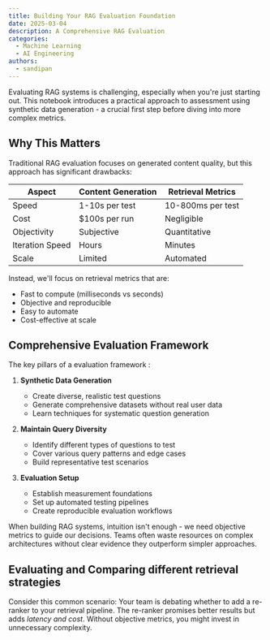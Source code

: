 ```yaml
---
title: Building Your RAG Evaluation Foundation
date: 2025-03-04
description: A Comprehensive RAG Evaluation
categories:
  - Machine Learning
  - AI Engineering
authors:
  - sandipan
---
```




Evaluating RAG systems is challenging, especially when you're just starting out. This notebook introduces a practical approach to assessment using synthetic data generation - a crucial first step before diving into more complex metrics.

## Why This Matters

Traditional RAG evaluation focuses on generated content quality, but this approach has significant drawbacks:

| Aspect | Content Generation | Retrieval Metrics |
|--------|-------------------|-------------------|
| Speed | 1-10s per test | 10-800ms per test |
| Cost | $100s per run | Negligible |
| Objectivity | Subjective | Quantitative |
| Iteration Speed | Hours | Minutes |
| Scale | Limited | Automated |

Instead, we'll focus on retrieval metrics that are:
- Fast to compute (milliseconds vs seconds)
- Objective and reproducible
- Easy to automate
- Cost-effective at scale

## Comprehensive Evaluation Framework

The key pillars of a evaluation framework :
1. **Synthetic Data Generation**
   - Create diverse, realistic test questions
   - Generate comprehensive datasets without real user data
   - Learn techniques for systematic question generation

2. **Maintain Query Diversity**
   - Identify different types of questions to test
   - Cover various query patterns and edge cases
   - Build representative test scenarios

3. **Evaluation Setup**
   - Establish measurement foundations
   - Set up automated testing pipelines
   - Create reproducible evaluation workflows



  When building RAG systems, intuition isn't enough - we need objective metrics to guide our decisions. Teams often waste resources on complex architectures without clear evidence they outperform simpler approaches.

## Evaluating and Comparing different retrieval strategies

   Consider this common scenario: Your team is debating whether to add a re-ranker to your retrieval pipeline. The re-ranker promises better results but adds *latency and cost*. Without objective metrics, you might invest in unnecessary complexity.



